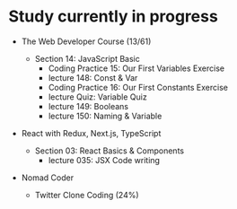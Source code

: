 # Study currently in progress

  - The Web Developer Course (13/61)
    - Section 14: JavaScript Basic
      - Coding Practice 15: Our First Variables Exercise
      - lecture 148: Const & Var
      - Coding Practice 16: Our First Constants Exercise
      - lecture Quiz: Variable Quiz
      - lecture 149: Booleans
      - lecture 150: Naming & Variable

  - React with Redux, Next.js, TypeScript
    - Section 03: React Basics & Components
      - lecture 035: JSX Code writing

  - Nomad Coder
    - Twitter Clone Coding (24%)
